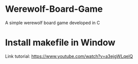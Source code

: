 # Werewolf-Board-Game
A simple werewolf board game developed in C
# Install makefile in Window
Link tutorial: https://www.youtube.com/watch?v=a3ejgWLqelQ
